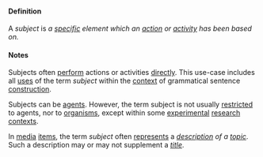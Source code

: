 #### Definition

A *subject* is *a [specific](https://github.com/gcassel/Modular-Organization-Terminology/blob/master/terms/specific.md) element which an [action](https://github.com/gcassel/Modular-Organization-Terminology/blob/master/terms/act.md) or [activity](https://github.com/gcassel/Modular-Organization-Terminology/blob/master/terms/activity.md) has been based on.*

#### Notes 

Subjects often [perform](https://github.com/gcassel/Modular-Organizing-Terminology/blob/master/terms/perform.md) actions or activities [directly](https://github.com/gcassel/Modular-Organizing-Terminology/blob/master/terms/direct.md).  This use-case includes all [uses](https://github.com/gcassel/Modular-Organizing-Terminology/blob/master/terms/use.md) of the term *subject* within the [context](https://github.com/gcassel/Modular-Organizing-Terminology/blob/master/terms/context.md) of grammatical sentence [construction](https://github.com/gcassel/Modular-Organizing-Terminology/blob/master/terms/form.md).

Subjects can be [agents](https://github.com/gcassel/Modular-Organization-Terminology/blob/master/terms/agent.md).  However, the term subject is not usually [restricted](https://github.com/gcassel/Modular-Organization-Terminology/blob/master/terms/restrict.md) to agents, nor to [organisms](https://github.com/gcassel/Modular-Organization-Terminology/blob/master/terms/organism.md), except within some [experimental](https://github.com/gcassel/Modular-Organization-Terminology/blob/master/terms/experiment.md) [research](https://github.com/gcassel/Modular-Organization-Terminology/blob/master/terms/research.md) [contexts](https://github.com/gcassel/Modular-Organizing-Terminology/blob/master/terms/context.md).

In [media](https://github.com/gcassel/Modular-Organization-Terminology/blob/master/terms/media.md) [items](https://github.com/gcassel/Modular-Organization-Terminology/blob/master/terms/resource.md), the term *subject* often [represents](https://github.com/gcassel/Modular-Organization-Terminology/blob/master/terms/represent.md) a *[description](https://github.com/gcassel/Modular-Organization-Terminology/blob/master/terms/describe.md) of a [topic](https://github.com/gcassel/Modular-Organization-Terminology/blob/master/terms/topic.md)*.  Such a description may or may not supplement a *[title](https://github.com/gcassel/Modular-Organization-Terminology/blob/master/terms/title.md)*.
